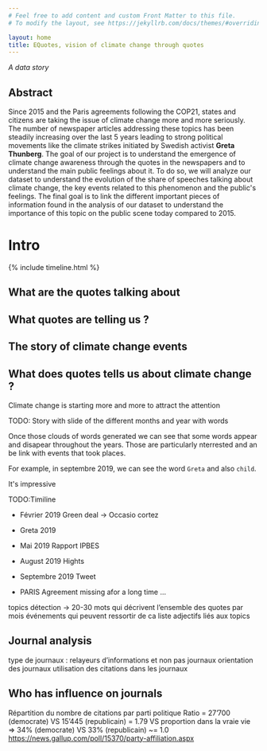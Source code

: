 ```yaml
---
# Feel free to add content and custom Front Matter to this file.
# To modify the layout, see https://jekyllrb.com/docs/themes/#overriding-theme-defaults

layout: home
title: EQuotes, vision of climate change through quotes
---
```


*A data story*

## Abstract

Since 2015 and the Paris agreements following the COP21, states and citizens are taking the issue of climate change more and more seriously. The number of newspaper articles addressing these topics has been steadily increasing over the last 5 years leading to strong political movements like the climate strikes initiated by Swedish activist **Greta Thunberg**. The goal of our project is to understand the emergence of climate change awareness through the quotes in the newspapers and to understand the main public feelings about it. To do so, we will analyze our dataset to understand the evolution of the share of speeches talking about climate change,  the key events related to this phenomenon and the public's feelings. The final goal is to link the different important pieces of information found in the analysis of our dataset to understand the importance of this topic on the public scene today compared to 2015.

# Intro

{% include timeline.html %}


## What are the quotes talking about
## What quotes are telling us ?
## The story of climate change events
## What does quotes tells us about climate change ?

Climate change is starting more and more to attract the attention

TODO: Story with slide of the different months and year with words

Once those clouds of words generated we can see that some words appear and disapear throughout the years.
Those are particularly nterrested and an be link with events that took places.

For example, in septembre 2019, we can see the word `Greta` and also `child`.

It's impressive 

TODO:Timiline
- Février 2019
  Green deal -> Occasio cortez
- Greta  2019

- Mai 2019
  Rapport IPBES
- August 2019
  Hights 
- Septembre 2019
  Tweet 

- PARIS Agreement missing afor a long time ...

topics détection → 20-30 mots qui décrivent l’ensemble des quotes par mois 
événements qui peuvent ressortir de ca 
liste adjectifs liés aux topics

## Journal analysis

type de journaux : relayeurs d’informations et non pas journaux 
orientation des journaux 
utilisation des citations dans les journaux 

## Who has influence on journals

Répartition du nombre de citations par parti politique
Ratio = 27’700 (democrate) VS 15’445 (republicain) = 1.79 VS proportion dans la vraie vie => 34% (democrate) VS 33% (republicain) ~= 1.0
https://news.gallup.com/poll/15370/party-affiliation.aspx
